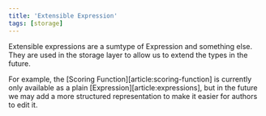 ```yaml
---
title: 'Extensible Expression'
tags: [storage]
---
```


Extensible expressions are a sumtype of Expression and something else. They
are used in the storage layer to allow us to extend the types in the future.

For example, the [Scoring Function][article:scoring-function] is currently
only available as a plain [Expression][article:expressions], but in the future
we may add a more structured representation to make it easier for authors to
edit it.
